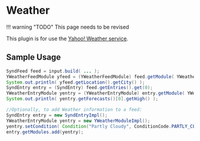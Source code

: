 # Weather

!!! warning "TODO"
    This page needs to be revised

This plugin is for use the
[Yahoo! Weather service](http://developer.yahoo.com/weather/).

## Sample Usage

```java
SyndFeed feed = input.build( ... );
YWeatherFeedModule yfeed = (YWeatherFeedModule) feed.getModule( YWeatherFeedModule.URI );
System.out.println( yfeed.getLocation().getCity() );
SyndEntry entry = (SyndEntry) feed.getEntries().get(0);
YWeatherEntryModule yentry = (YWeatherEntryModule) entry.getModule( YWeatherEntryModule.URI );
System.out.println( yentry.getForecasts()[0].getHigh() );

//Optionally, to add Weather information to a feed:
SyndEntry entry = new SyndEntryImpl();
YWeatherEntryModule yentry = new YWeatherModuleImpl();
yentry.setCondition( Condition("Partly Cloudy", ConditionCode.PARTLY_CLOUDY, 65, new Date() ) );
entry.getModules.add(yentry);
```
